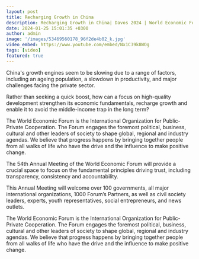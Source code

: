 ```yaml
---
layout: post
title: Recharging Growth in China
description: Recharging Growth in China| Davos 2024 | World Economic Forum
date: 2024-01-25 15:01:35 +0300
author: admin
image: '/images/53469560178_96f2de4b02_k.jpg'
video_embed: https://www.youtube.com/embed/Nx1C39k8WOg
tags: [video]
featured: true
---
```


China's growth engines seem to be slowing due to a range of factors, including an ageing population, a slowdown in productivity, and major challenges facing the private sector.

Rather than seeking a quick boost, how can a focus on high-quality development strengthen its economic fundamentals, recharge growth and enable it to avoid the middle-income trap in the long term?

The World Economic Forum is the International Organization for Public-Private Cooperation. The Forum engages the foremost political, business, cultural and other leaders of society to shape global, regional and industry agendas. We believe that progress happens by bringing together people from all walks of life who have the drive and the influence to make positive change.

The 54th Annual Meeting of the World Economic Forum will provide a crucial space to focus on the fundamental principles driving trust, including transparency, consistency and accountability.

This Annual Meeting will welcome over 100 governments, all major international organizations, 1000 Forum’s Partners, as well as civil society leaders, experts, youth representatives, social entrepreneurs, and news outlets.

The World Economic Forum is the International Organization for Public-Private Cooperation. The Forum engages the foremost political, business, cultural and other leaders of society to shape global, regional and industry agendas. We believe that progress happens by bringing together people from all walks of life who have the drive and the influence to make positive change.
